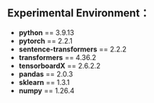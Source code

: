 ## Experimental Environment：

- **python** == 3.9.13
- **pytorch** == 2.2.1
- **sentence-transformers** == 2.2.2
- **transformers** == 4.36.2
- **tensorboardX** == 2.6.2.2
- **pandas** == 2.0.3
- **sklearn** == 1.3.1
- **numpy** == 1.26.4

